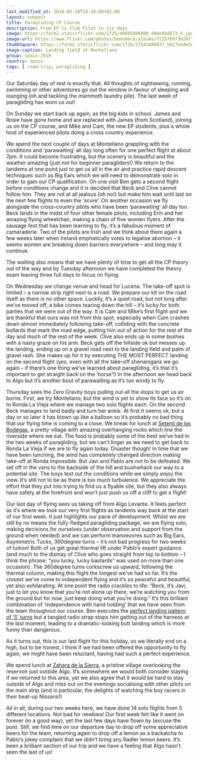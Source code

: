 ```yaml
---
last_modified_at: 2018-05-28T18:30:00+02:00
layout: subpost
title: Paragliding CP Course
description: From EP to Club Pilot in six days
image: https://farm2.staticflickr.com/1725/40605886800_d84e98d673_h.jpg
image-url: https://www.flickr.com/photos/bennbeck/albums/72157697362471115
thumbSquare: https://farm2.staticflickr.com/1728/27542480437_b027ea4e2e_q.jpg
image-caption: Landing field at Montellano
group: spain-2018
country: Spain
tags: [ road-trip, paragliding ]
---
```


Our Saturday day of rest is exactly that. All thoughts of sightseeing, running, swimming or other adventures go out the window in favour of sleeping and lounging (oh and tackling the mammoth laundry pile). The last week of paragliding has worn us out! 

On Sunday we start back up again, as the big kids in school. James and Rosie have gone home and are replaced with James (from Scotland), joining us on the CP course, and Mike and Cam, the new EP students, plus a whole host of experienced
pilots doing a cross country experience. 

We spend the next couple of days at Montellano grappling with the conditions and ‘parawaiting’ all day long often for one perfect flight at about 7pm. It could become frustrating, but the scenery is beautiful and the weather amazing
(just not for beginner paragliders!) We return to the tandems at one point just to get us all in the air and practice rapid descent techniques such as Big Ears which we will need to demonstrate solo in order to gain our CP qualification.
On one visit Ben gets a second flight before conditions change and it is decided that Beck and Clive cannot follow him. They are not at all jealous (oh no!) but make him wait until last on the next few flights to even the ‘score’.
On another occasion we fly alongside the cross-country pilots who have been ‘parawaiting’ all day too. Beck lands in the midst of four other female pilots, including Erin and her amazing flying wheelchair, making a chain of five women flyers.
After the sausage fest that has been learning to fly, it’s a fabulous moment of camaraderie. Two of the pilots are Irish and we think about them again a few weeks later when Ireland emphatically votes to legalise abortion –
it seems women are breaking down barriers everywhere – and long may it continue. 

The waiting also means that we have plenty of time to get all the CP theory out of the way and by Tuesday afternoon we have completed the theory exam leaving three full days to focus on flying. 

On Wednesday we change venue and head for Lucena. The take-off spot is limited – a narrow strip right next to a road. We prepare our kit on the road itself as there is no other space. Luckily, it’s a quiet road, but not long after we’ve moved off,
a bike comes tearing down the hill – it’s lucky for both parties that we were out of the way. It is Cam and Mike’s first flight and we are thankful that ours was not from this spot, especially when Cam crashes down almost immediately following take-off,
colliding with the concrete bollards that mark the road edge, putting him out of action for the rest of the day and much of the rest of the week. Clive also ends up in some bushes with a nasty graze on his arm. Beck gets off the hillside ok but
messes up the landing, ending up on a gravel road next to the landing field and palm of gravel rash. She makes up for it by executing THE MOST PERFECT landing on the second flight (yes, even with all the take-off shenanigans we go again –
if there’s one thing we’ve learned about paragliding, it’s that it’s important to get straight back on the ‘horse’!)  In the afternoon we head back to Algo but it’s another bout of parawaiting as it’s too windy to fly.

Thursday sees the Zero Gravity boys pulling out all the stops to get us air borne. First, we try Montellano, but the wind is yet to show its face so it’s on to Ronda La Vieja where we manage two solo flights each. On the second Beck manages
to land badly and turn her ankle. At first it seems ok, but a day or so later it has blown up like a balloon so it’s probably no bad thing that our flying time is coming to a close. We break for lunch at 
[Setenil de las Bodegas]( https://www.google.co.uk/maps/place/11692+Setenil+de+las+Bodegas,+C%C3%A1diz/@36.862929,-5.1855144,15z/data=!3m1!4b1!4m5!3m4!1s0xd0d49c8297cdd15:0x44842378df0ac406!8m2!3d36.8624263!4d-5.1764469), a pretty village with
amazing overhanging rocks which line the riverside where we eat. The food is probably some of the best we’ve had in the two weeks of paragliding, but we can’t linger as we need to get back to Ronda La Vieja if we are to fly again today. 
Disaster though! In time that we have been lunching, the wind has completely changed direction making take-off at Ronda impossible. But Javi and Pablo are not to be defeated. We set off in the vans to the backside of the hill and bushwhack
our way to a potential site. The boys test out the conditions while we simply enjoy the view. It’s still not to be as there is too much turbulence. We appreciate the effort that they put into trying to find us a flyable site, but they also
always have safety at the forefront and won’t just push us off a cliff to get a flight!  

Our last day of flying sees us taking off from Algo Levante. It feels perfect as it’s where we took our very first flights as tandems way back at the start of our first week. It just highlights our pace of development. 
Whilst we are still by no means the fully-fledged paragliding package, we are flying solo, making decisions for ourselves (under observation and support from the ground when needed) and we can perform manoeuvres such as Big Ears,
Asymmetric Tucks, 360degree turns – it’s not bad progress for two weeks of tuition! Both of us get great thermal lift under Pablo’s expert guidance (and much to the dismay of Clive who goes straight from top to bottom –
I think the phrase: “you lucky, lucky bastards” was used on more than one occasion). The 360degree turns corkscrew us upward, following the thermal column, making this flight the longest we’ve had so far. It’s the closest we’ve come to independent
flying and it’s so peaceful and beautiful, yet also exhilarating. At one point the radio crackles to life: “Beck, it’s Javi, just to let you know that you’re not alone up there, we’re watching you from the ground but for now, just keep doing
what you’re doing.” It’s this brilliant combination of ‘independence with hand holding’ that we have seen from the team throughout our course. Ben executes the [perfect landing pattern of ‘S’ turns](https://paraglidinglogbook.com/trackview3d.php?track_id=15650&type=normal) but a tangled radio
strap stops him getting out of the harness at the last moment, leading to a dramatic-looking butt landing which is more funny than dangerous.      

As it turns out, this is our last flight for this holiday, so we literally end on a high, but to be honest, I think if we had been offered the opportunity to fly again, we might have been reluctant, having had such a perfect experience.

We spend lunch at [Zahara de la Sierra](https://www.google.co.uk/maps/place/11688+Zahara+de+la+Sierra,+C%C3%A1diz/@36.8398418,-5.3958807,16z/data=!3m1!4b1!4m8!1m2!2m1!1szahara!3m4!1s0xd0d400253802d0b:0xfa97cfedcdf2cf3!8m2!3d36.8394942!4d-5.3919919),
a pristine village overlooking the reservoir just outside Algo. It’s somewhere we would both consider staying if we returned to this area, yet we also agree that it would be hard to stay outside of Algo and miss out on the evenings socialising with
other pilots on the main strip (and in particular, the delights of watching the boy racers in their beat-up Nissans!) 

All in all, during our two weeks here, we have done 14 solo flights from 5 different locations. Not bad for newbies! Our first week felt like it went on forever (in a good way), yet the last few days have flown by (excuse the pun). Still, we find
time on our departure day to drop off some appreciative beers for the team, returning again to drop off a lemon as a backatcha to Pablo’s jokey complaint that we didn’t bring any Radler lemon beers. It’s been a brilliant section of our trip and we
have a feeling that Algo hasn’t seen the last of us!  